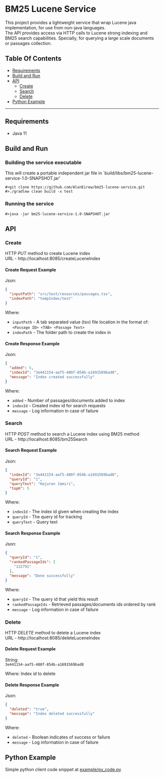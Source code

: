 # BM25 Lucene Service
This project provides a lightweight service that wrap Lucene java implementation, for use from non-java languages.<br/>
The API provides access via HTTP calls to Lucene strong indexing and BM25 search capabilities. Specially, for querying a large scale documents or passages collection.

## Table Of Contents

- [Requirements](https://github.com/AlonEirew/bm25-lucene-service#Requirements)
- [Build and Run](https://github.com/AlonEirew/bm25-lucene-service#Build-and-Run)
- [API](https://github.com/AlonEirew/bm25-lucene-service#API)
    - [Create](https://github.com/AlonEirew/bm25-lucene-service#Create)
    - [Search](https://github.com/AlonEirew/bm25-lucene-service#Search)
    - [Delete](https://github.com/AlonEirew/bm25-lucene-service#Delete)
- [Python Example](https://github.com/AlonEirew/bm25-lucene-service#Python-Example)

***

## Requirements
- Java 11

## Build and Run
### Building the service executable
This will create a portable independent jar file in `build/libs/bm25-lucene-service-1.0-SNAPSHOT.jar'
```
#>git clone https://github.com/AlonEirew/bm25-lucene-service.git
#>./gradlew clean build -x test
```

### Running the service
```
#>java -jar bm25-lucene-service-1.0-SNAPSHOT.jar
```

## API
### Create
HTTP *PUT* method to create Lucene index <br/>
URL - http://localhost:8085/createLuceneIndex
#### Create Request Example
Json:
```json
{
  "inputPath": "src/test/resources/passages.tsv",
  "indexPath": "tempIndex/test"
}
```
Where:
- `inputPath` - A tab separated value (tsv) file location in the format of:<br/> 
  `<Passage ID> <TAB> <Passage Text>`
- `indexPath` - The folder path to create the index in

#### Create Response Example
Json:
```json
{
  "added": 5,
  "indexId": "3e441154-aaf5-480f-854b-a1691569bad8",
  "message": "Index created successfully"
}
```
Where:
- `added` - Number of passages/documents added to index
- `indexId` - Created index id for search requests
- `message` - Log information in case of failure 

### Search 
HTTP *POST* method to search a Lucene index using BM25 method<br/>
URL - http://localhost:8085/bm25Search

#### Search Request Example
Json:
```json
{
  "indexId": "3e441154-aaf5-480f-854b-a1691569bad8",
  "queryId": "1",
  "queryText": "Hajuron Jamiri",
  "topK": 5
}
```
Where:
- `indexId` - The index id given when creating the index
- `queryId` - The query id for tracking
- `queryText` - Query text

#### Search Response Example
Json:
```json
{
  "queryId": "1",
  "rankedPassageIds": [
    "122791"
  ],
  "message": "Done successfully"
}
```
Where:
- `queryId` - The query id that yield this result
- `rankedPassageIds` - Retrieved passages/documents ids ordered by rank
- `message` - Log information in case of failure

### Delete 
HTTP *DELETE* method to delete a Lucene index <br/>
URL - http://localhost:8085/deleteLuceneIndex
#### Delete Request Example
String:<br/>
`3e441154-aaf5-480f-854b-a1691569bad8`

Where:
Index id to delete

#### Delete Response Example
Json:
```json
{
  "deleted": "true",
  "message": "Index deleted successfully"
}
```

Where:
- `deleted` - Boolean indicates of success or failure
- `message` - Log information in case of failure 

## Python Example
Simple python client code snippet at [example/py_code.py](https://github.com/AlonEirew/bm25-lucene-service/blob/master/example/py_code.py)
